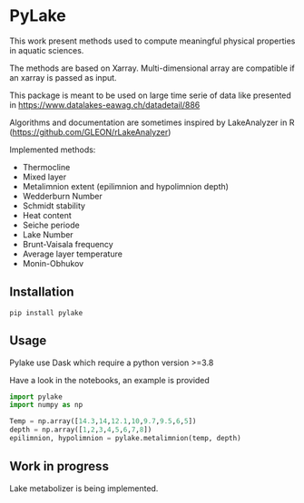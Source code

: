 # PyLake

This work present methods used to compute meaningful physical properties in aquatic sciences.

The methods are based on Xarray. 
Multi-dimensional array are compatible if an xarray is passed as input. 

This package is meant to be used on large time serie of data like presented in https://www.datalakes-eawag.ch/datadetail/886

Algorithms and documentation are sometimes inspired by LakeAnalyzer in R (https://github.com/GLEON/rLakeAnalyzer)

Implemented methods:
* Thermocline
* Mixed layer
* Metalimnion extent (epilimnion and hypolimnion depth)
* Wedderburn Number
* Schmidt stability
* Heat content
* Seiche periode
* Lake Number
* Brunt-Vaisala frequency
* Average layer temperature
* Monin-Obhukov 

## Installation

`pip install pylake`

## Usage

Pylake use Dask which require a python version >=3.8

Have a look in the notebooks, an example is provided

```python
import pylake
import numpy as np

Temp = np.array([14.3,14,12.1,10,9.7,9.5,6,5])
depth = np.array([1,2,3,4,5,6,7,8])
epilimnion, hypolimnion = pylake.metalimnion(temp, depth)
```

 ## Work in progress

 Lake metabolizer is being implemented. 